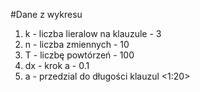#Dane z wykresu
1. k - liczba lieralow na klauzule - 3
2. n - liczba zmiennych - 10
3. T - liczbę powtórzeń - 100
4. dx - krok a - 0.1
5. a - przedzial do długości klauzul <1:20>